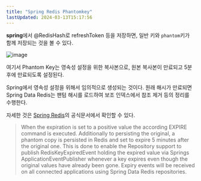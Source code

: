 ```yaml
---
title: "Spring Redis Phantomkey"
lastUpdated: 2024-03-13T15:17:56
---
```


**spring**에서 @RedisHash로 refreshToken 등을 저장하면, 일반 키와 `phantom`키가 함께 저장되는 것을 볼 수 있다.

![image](https://user-images.githubusercontent.com/81006587/197697420-7e8f520a-c468-4566-9d9f-67844d6a0f6d.png)

여기서 Phantom Key는 영속성 설정을 위한 복사본으로, 원본 복사본이 만료되고 5분 후에 만료되도록 설정된다.

Spring에서 영속성 설정을 위해서 임의적으로 생성되는 것이다. 원래 해시가 만료되면 Spring Data Redis는 팬텀 해시를 로드하여 보조 인덱스에서 참조 제거 등의 정리를 수행한다.

자세한 것은 <a href="https://docs.spring.io/spring-data/redis/docs/current/reference/html/#redis.repositories.expirations">Spring Redis</a>의 공식문서에서 확인할 수 있다.

> When the expiration is set to a positive value the according EXPIRE command is executed. Additionally to persisting the original, a phantom copy is persisted in Redis and set to expire 5 minutes after the original one. This is done to enable the Repository support to publish RedisKeyExpiredEvent holding the expired value via Springs ApplicationEventPublisher whenever a key expires even though the original values have already been gone. Expiry events will be received on all connected applications using Spring Data Redis repositories.
